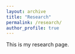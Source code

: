 ```yaml
---
layout: archive
title: "Research"
permalink: /research/
author_profile: true
---
```


This is my research page.